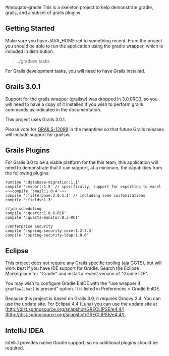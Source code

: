 #mooqats-gradle
This is a skeleton project to help demonstrate gradle, grails, and a subset of grails plugins.

## Getting Started
Make sure you have JAVA_HOME set to something recent.  From the project you
should be able to run the application using the gradle wrapper, which is
included in distribution.

> ./gradlew tasks 

For Grails development tasks, you will need to have Grails installed.

## Grails 3.0.1
Support for the grails wrapper (grailsw) was dropped in 3.0.0RC3, so you will
need to have a copy of it installed if you wish to perform grails commands as
indicated in the documentation.

This project uses Grails 3.0.1.

Please vote for [GRAILS-12098](https://jira.grails.org/browse/GRAILS-12092) in
the meantime so that future Grails releases will include support for grailsw.

## Grails Plugins
For Grails 3.0 to be a viable platform for the this team, this application
will need to demonstrate that it can support, at a minimum, the capabiities 
from the following plugins:

```
runtime ':database-migration:1.1'
compile ':export:1.5' // specifically, support for exporting to excel
~~~compile ':mail:1.0.4'~~~
compile ':filterpane:2.0.1.1' // including some customizations
compile ':fields:1.3'

//job scheduling
compile ':quartz:1.0.6-RC6'
compile ':quartz-monitor:0.3-RC1'

//enterprise security
compile ':spring-security-core:1.2.7.3'
compile ':spring-security-ldap:1.0.6'
```

## Eclipse
This project does not require any Grails specific tooling (ala GGTS), but will
work best if you have IDE support for Gradle.  Search the Eclipse Marketplace
for "Gradle" and install a recent version of "Gradle IDE".

You may wish to configure Gradle EnIDE with the "use wrapper if `gradlew[.bat]`
is present" option.  It is listed in Preferences > Gradle EnIDE.

Because this project is based on Grails 3.0, it requires Groovy 2.4.  You can
use the update site.  For Eclipse 4.4 (Luna) you can use the update site at
[http://dist.springsource.org/snapshot/GRECLIPSE/e4.4/](http://dist.springsource.org/snapshot/GRECLIPSE/e4.4/).

## IntelliJ IDEA
IntelliJ provides native Gradle support, so no additional plugins should be
required.
